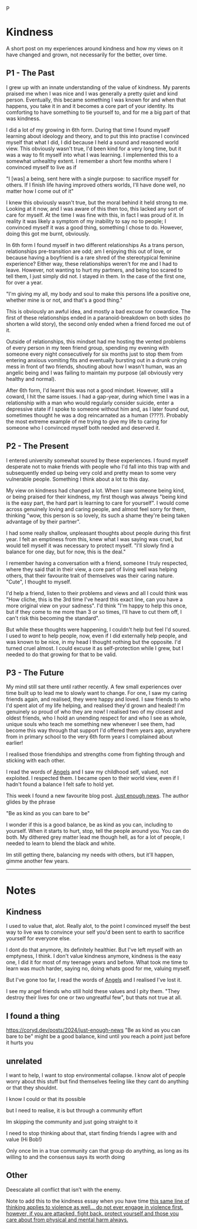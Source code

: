P
# Kindness
A short post on my experiences around kindness and how my views on it have changed and grown, not necessarily for the better, over time.

## P1 - The Past
I grew up with an innate understanding of the value of kindness. My parents praised me when I was nice and I was generally a pretty quiet and kind person. Eventually, this became something I was known for and when that happens, you take it in and it becomes a core part of your identity. Its comforting to have something to tie yourself to, and for me a big part of that was kindness.

I did a lot of my growing in 6th form. During that time I found myself learning about ideology and theory, and to put this into practise I convinced myself that what I did, I did because I held a sound and reasoned world view. This obviously wasn't true, I'd been kind for a very long time, but it was a way to fit myself into what I was learning. I implemented this to a somewhat unhealthy extent.
I remember a short few months where I convinced myself to live as if 

"I [was] a being, sent here with a single purpose: to sacrifice myself for others. If I finish life having improved others worlds, I'll have done well, no matter how I come out of it"

I knew this obviously wasn't true, but the moral behind it held strong to me. Looking at it now, and I was aware of this then too, this lacked any sort of care for myself. At the time I was fine with this, in fact I was proud of it. In reality it was likely a symptom of my inability to say no to people; I convinced myself it was a good thing, something I chose to do. However, doing this got me burnt, obviously.

In 6th form I found myself in two different relationships As a trans person, relationships pre-transition are odd; am I enjoying this out of love, or because having a boyfriend is a rare shred of the stereotypical feminine experience? Either way, these relationships weren't for me and I had to leave. However, not wanting to hurt my partners, and being too scared to tell them, I just simply did not. I stayed in them. In the case of the first one, for over a year.

"I'm giving my all, my body and soul to make this persons life a positive one, whether mine is or not, and that's a good thing."

This is obviously an awful idea, and mostly a bad excuse for cowardice. The first of these relationships ended in a paranoid-breakdown on both sides (to shorten a wild story), the second only ended when a friend forced me out of it.

Outside of relationships, this mindset had me hosting the vented problems of every person in my teen friend group, spending my evening with someone every night consecutively for six months just to stop them from entering anxious vomiting fits and eventually bursting out in a drunk crying mess in front of two friends, shouting about how I wasn't human, was an angelic being and I was failing to maintain my purpose (all obviously very healthy and normal).

After 6th form, I'd learnt this was not a good mindset. However, still a coward, I hit the same issues. I had a gap-year, during which time I was in a relationship with a man who would regularly consider suicide, enter a depressive state if I spoke to someone without him and, as I later found out, sometimes thought he was a dog reincarnated as a human (????). Probably the most extreme example of me trying to give my life to caring for someone who I convinced myself both needed and deserved it.

## P2 - The Present
I entered university somewhat soured by these experiences. I found myself desperate not to make friends with people who I'd fall into this trap with and subsequently ended up being very cold and pretty mean to some very vulnerable people. Something I think about a lot to this day.

My view on kindness had changed a lot. When I saw someone being kind, or being praised for their kindness, my first though was always "being kind is the easy part, the hard part is learning to care for yourself". I would come across genuinely loving and caring people, and almost feel sorry for them, thinking "wow, this person is so lovely, its such a shame they're being taken advantage of by their partner".

I had some really shallow, unpleasant thoughts about people during this first year. I felt an emptiness from this, knew what I was saying was cruel, but would tell myself it was necessary to protect myself. "I'll slowly find a balance for one day, but for now, this is the deal."

I remember having a conversation with a friend, someone I truly respected, where they said that in their view, a core part of living well was helping others, that their favourite trait of themselves was their caring nature. "Cute", I thought to myself.

I'd help a friend, listen to their problems and views and all I could think was "How cliche, this is the 3rd time I've heard this exact line, can you have a more original view on your sadness". I'd think "I'm happy to help this once, but if they come to me more than 3 or so times, I'll have to cut them off, I can't risk this becoming the standard".

But while these thoughts were happening, I couldn't help but feel I'd soured. I used to *want* to help people, now, even if I did externally help people, and was known to be nice, in my head I thought nothing but the opposite. I'd turned cruel almost. I could excuse it as self-protection while I grew, but I needed to do that growing for that to be valid.

## P3 - The Future
My mind still sat there until rather recently. A few small experiences over time built up to lead me to slowly want to change. For one, I saw my caring friends again, and realised, they were happy and loved. I saw friends to who I'd spent alot of my life helping, and realised they'd grown and healed! I'm genuinely so proud of who they are now! I realised two of my closest and oldest friends, who I hold an unending respect for and who I see as whole, unique souls who teach me something new whenever I see them, had become this way through that support I'd offered them years ago, anywhere from in primary school to the very 6th form years I complained about earlier!

I realised those friendships and strengths come from fighting through and sticking with each other.

I read the words of [An](https://ninecoffees.blog/on-the-eyes/)[gels](https://ninecoffees.blog/lets-do-laundry-together-goodbye-cohost/) and I saw my childhood self, valued, not exploited. I respected them. I became open to their world view, even if I hadn't found a balance I felt safe to hold yet.

This week I found a new favourite blog post. [Just enough news](https://coryd.dev/posts/2024/just-enough-news). The author glides by the phrase

"Be as kind as you can bare to be"

I wonder if this is a good balance, be as kind as you can, including to yourself. When it starts to hurt, stop, tell the people around you. You can do both. My dithered grey matter lead me though hell, as for a lot of people, I needed to learn to blend the black and white.

Im still getting there, balancing my needs with others, but it'll happen, gimme another few years.



-------
# Notes

## Kindness
I used to value that, alot. Really alot, to the point I convinced myself the best way to live was to convince your self you'd been sent to earth to sacrifice yourself for everyone else.

I dont do that anymore, its definitely healthier. But I've left myself with an emptyness, I think. I don't value kindness anymore, kindness is the easy one, I did it for most of my teenage years and before. What took me time to learn was much harder, saying no, doing whats good for me, valuing myself.

But I've gone too far, I read the words of [An](https://ninecoffees.blog/on-the-eyes/)[gels](https://ninecoffees.blog/lets-do-laundry-together-goodbye-cohost/) and I realised I've lost it. 

I see my angel friends who still hold these values and I pity them. "They destroy their lives for one or two ungreatful few", but thats not true at all.

## I found a thing
https://coryd.dev/posts/2024/just-enough-news
"Be as kind as you can bare to be" might be a good balance, kind until you reach a point just before it hurts you
## unrelated
I want to help, I want to stop environmental collapse. I know alot of people worry about this stuff but find themselves feeling like they cant do anything or that they shouldnt.

I know I could or that its possible

but I need to realise, it is but through a community effort

Im skipping the community and just going straight to it

I need to stop thinking about that, start finding friends I agree with and value (Hi Bob!)

Only once Im in a true community can that group do anything, as long as its willing to and the consensus says its worth doing

## Other
Deescalate all conflict that isn’t with the enemy.

Note to add this to the kindness essay when you have time
[this same line of thinking applies to violence as well… do not ever engage in violence first. however, if you are attacked, fight back. protect yourself and those you care about from physical and mental harm always.](https://elenafortune.com/manifesto)